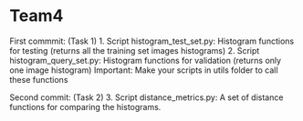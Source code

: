 # Team4

First commmit: (Task 1)
    1. Script histogram_test_set.py: Histogram functions for testing (returns all the training set images histograms)
    2. Script histogram_query_set.py: Histogram functions for validation (returns only one image histogram)
Important: Make your scripts in utils folder to call these functions

Second commit: (Task 2)
    3. Script distance_metrics.py: A set of distance functions for comparing the histograms.


